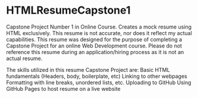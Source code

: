 # HTMLResumeCapstone1
Capstone Project Number 1 in Online Course. Creates a mock resume using HTML exclusively. 
This resume is not accurate, nor does it reflect my actual capabilities. 
This resume was designed for the purpose of completing a Capstone Project for an online Web Development course.
Please do not reference this resume during an application/hiring process as it is not an actual resume.

The skills utilized in this resume Capstone Project  are:
  Basic HTML fundamentals (Headers, body, boilerplate, etc)
  Linking to other webpages
  Formatting with line breaks, unordered lists, etc.
  Uploading to GitHub
  Using GitHub Pages to host resume on a live website
